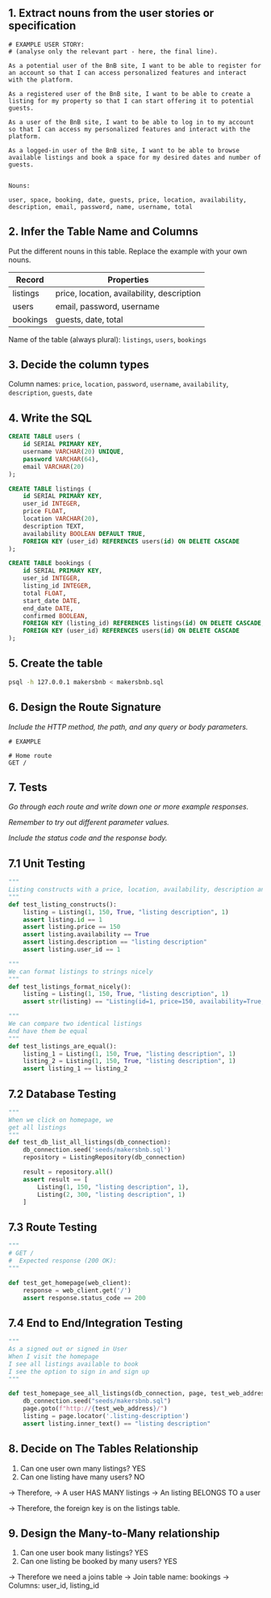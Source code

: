 ## 1. Extract nouns from the user stories or specification

```
# EXAMPLE USER STORY:
# (analyse only the relevant part - here, the final line).

As a potential user of the BnB site, I want to be able to register for an account so that I can access personalized features and interact with the platform.

As a registered user of the BnB site, I want to be able to create a listing for my property so that I can start offering it to potential guests.

As a user of the BnB site, I want to be able to log in to my account so that I can access my personalized features and interact with the platform.

As a logged-in user of the BnB site, I want to be able to browse available listings and book a space for my desired dates and number of guests.


```

```
Nouns:

user, space, booking, date, guests, price, location, availability, description, email, password, name, username, total

```

## 2. Infer the Table Name and Columns

Put the different nouns in this table. Replace the example with your own nouns.

| Record                | Properties          |
| --------------------- | ------------------- |
| listings              | price, location, availability, description    |
| users                 | email, password, username                     |
| bookings              | guests, date, total                           |

Name of the table (always plural): `listings`, `users`, `bookings`

## 3. Decide the column types

Column names: `price`, `location`, `password`, `username`, `availability`, `description`, 
`guests`, `date`

## 4. Write the SQL

```sql
CREATE TABLE users (
    id SERIAL PRIMARY KEY,
    username VARCHAR(20) UNIQUE,
    password VARCHAR(64),
    email VARCHAR(20)
);

CREATE TABLE listings (
    id SERIAL PRIMARY KEY,
    user_id INTEGER,
    price FLOAT,
    location VARCHAR(20),
    description TEXT,
    availability BOOLEAN DEFAULT TRUE,
    FOREIGN KEY (user_id) REFERENCES users(id) ON DELETE CASCADE
);

CREATE TABLE bookings (
    id SERIAL PRIMARY KEY,
    user_id INTEGER,
    listing_id INTEGER,
    total FLOAT,
    start_date DATE,
    end_date DATE,
    confirmed BOOLEAN,
    FOREIGN KEY (listing_id) REFERENCES listings(id) ON DELETE CASCADE,
    FOREIGN KEY (user_id) REFERENCES users(id) ON DELETE CASCADE
);

```

## 5. Create the table

```bash
psql -h 127.0.0.1 makersbnb < makersbnb.sql
```

## 6. Design the Route Signature

_Include the HTTP method, the path, and any query or body parameters._

```
# EXAMPLE

# Home route
GET /

```

## 7. Tests

_Go through each route and write down one or more example responses._

_Remember to try out different parameter values._

_Include the status code and the response body._

## 7.1 Unit Testing

```python
"""
Listing constructs with a price, location, availability, description and user_id
"""
def test_listing_constructs():
    listing = Listing(1, 150, True, "listing description", 1)
    assert listing.id == 1
    assert listing.price == 150
    assert listing.availability == True
    assert listing.description == "listing description"
    assert listing.user_id == 1

"""
We can format listings to strings nicely
"""
def test_listings_format_nicely():
    listing = Listing(1, 150, True, "listing description", 1)
    assert str(listing) == "Listing(id=1, price=150, availability=True, description='listing description', user_id=1)"

"""
We can compare two identical listings
And have them be equal
"""
def test_listings_are_equal():
    listing_1 = Listing(1, 150, True, "listing description", 1)
    listing_2 = Listing(1, 150, True, "listing description", 1)
    assert listing_1 == listing_2
```

## 7.2 Database Testing

```python
"""
When we click on homepage, we
get all listings
"""
def test_db_list_all_listings(db_connection):
    db_connection.seed('seeds/makersbnb.sql')
    repository = ListingRepository(db_connection)

    result = repository.all()
    assert result == [
        Listing(1, 150, "listing description", 1),
        Listing(2, 300, "listing description", 1)
    ]
```

## 7.3 Route Testing

```python
"""
# GET /
#  Expected response (200 OK):
"""

def test_get_homepage(web_client):
    response = web_client.get('/')
    assert response.status_code == 200

```

## 7.4 End to End/Integration Testing
```python
"""
As a signed out or signed in User
When I visit the homepage
I see all listings available to book
I see the option to sign in and sign up
"""

def test_homepage_see_all_listings(db_connection, page, test_web_address):
    db_connection.seed("seeds/makersbnb.sql")
    page.goto(f"http://{test_web_address}/")
    listing = page.locator('.listing-description')
    assert listing.inner_text() == "listing description"
```

## 8. Decide on The Tables Relationship

1. Can one user own many listings? YES
2. Can one listing have many users? NO

-> Therefore,
-> A user HAS MANY listings
-> An listing BELONGS TO a user

-> Therefore, the foreign key is on the listings table.


## 9. Design the Many-to-Many relationship

1. Can one user book many listings? YES
2. Can one listing be booked by many users? YES

-> Therefore we need a joins table
-> Join table name: bookings
-> Columns: user_id, listing_id
